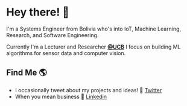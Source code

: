 # Hey there! 👋 

I'm a Systems Engineer from Bolivia who's into IoT, Machine Learning, Research, and Software Engineering. 

Currently I'm a Lecturer and Researcher **[@UCB](https://www.ucb.edu.bo/)** I focus on building ML algorithms for sensor data and computer vision.

## Find Me 🌎

  - I occasionally tweet about my projects and ideas! 💬 [Twitter](https://twitter.com/EdwinTSalcedo)  
  - When you mean business 💼 [Linkedin](https://www.linkedin.com/in/edwinsalcedo/)  

